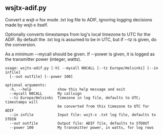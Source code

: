 
wsjtx-adif.py
---------------

Convert a wsjt-x fox mode .txt log file to ADIF, ignoring logging decisions
made by wsjt-x itself.

Optionally converts timestamps from log's local timezone to UTC for the
ADIF. By default the .txt log is assumed to be in UTC, but if --tz is given,
do the conversion.

As a minimum --mycall should be given. If --power is given, it is logged
as the transmitter power (integer, watts).


    usage: wsjtx-adif.py [-h] --mycall N0CALL [--tz Europe/Helsinki] [--in infile]
      [--out outfile] [--power 100]

    optional arguments:
      -h, --help            show this help message and exit
      --mycall N0CALL       My callsign
      --tz Europe/Helsinki  Timezone in log file, defaults to UTC; timestamps will
                            be converted from this timezone to UTC for ADIF
      --in infile           Input file: wsjt-x .txt log file, defaults to STDIN
      --out outfile         Output file: ADIF file, defaults to STDOUT
      --power 100           My transmitter power, in watts, for log rows

